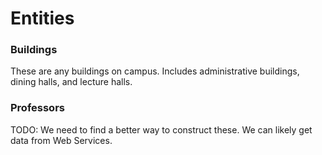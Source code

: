 # Entities

### Buildings
These are any buildings on campus. Includes administrative buildings, dining halls, and lecture halls.

### Professors
TODO: We need to find a better way to construct these. We can likely get data from Web Services.
